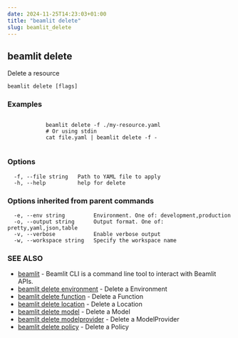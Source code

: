 ```yaml
---
date: 2024-11-25T14:23:03+01:00
title: "beamlit delete"
slug: beamlit_delete
---
```

## beamlit delete

Delete a resource

```
beamlit delete [flags]
```

### Examples

```

			beamlit delete -f ./my-resource.yaml
			# Or using stdin
			cat file.yaml | beamlit delete -f -
		
```

### Options

```
  -f, --file string   Path to YAML file to apply
  -h, --help          help for delete
```

### Options inherited from parent commands

```
  -e, --env string         Environment. One of: development,production
  -o, --output string      Output format. One of: pretty,yaml,json,table
  -v, --verbose            Enable verbose output
  -w, --workspace string   Specify the workspace name
```

### SEE ALSO

* [beamlit](beamlit.md)	 - Beamlit CLI is a command line tool to interact with Beamlit APIs.
* [beamlit delete environment](beamlit_delete_environment.md)	 - Delete a Environment
* [beamlit delete function](beamlit_delete_function.md)	 - Delete a Function
* [beamlit delete location](beamlit_delete_location.md)	 - Delete a Location
* [beamlit delete model](beamlit_delete_model.md)	 - Delete a Model
* [beamlit delete modelprovider](beamlit_delete_modelprovider.md)	 - Delete a ModelProvider
* [beamlit delete policy](beamlit_delete_policy.md)	 - Delete a Policy

